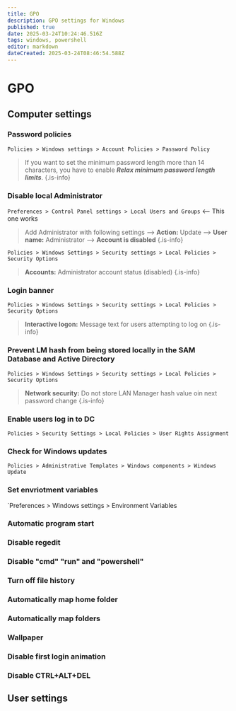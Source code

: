 ```yaml
---
title: GPO
description: GPO settings for Windows
published: true
date: 2025-03-24T10:24:46.516Z
tags: windows, powershell
editor: markdown
dateCreated: 2025-03-24T08:46:54.588Z
---
```


# GPO
## Computer settings

### Password policies
`Policies > Windows settings > Account Policies > Password Policy`

> If you want to set the minimum password length more than 14 characters, you have to enable ***Relax minimum password length limits***.
{.is-info}


### Disable local Administrator
`Preferences > Control Panel settings > Local Users and Groups` <-- This one works

> Add Administrator with following settings
> --> **Action:** Update
> --> **User name:** Administrator
> --> **Account is disabled**
{.is-info}

`Policies > Windows Settings > Security settings > Local Policies > Security Options`

> **Accounts:** Administrator account status (disabled)
{.is-info}


### Login banner
`Policies > Windows Settings > Security settings > Local Policies > Security Options`
 
> **Interactive logon:** Message text for users attempting to log on
{.is-info}

### Prevent LM hash from being stored locally in the SAM Database and Active Directory
`Policies > Windows Settings > Security settings > Local Policies > Security Options`

> **Network security:** Do not store LAN Manager hash value oin next password change
{.is-info}

### Enable users log in to DC
`Policies > Security Settings > Local Policies > User Rights Assignment`

### Check for Windows updates
`Policies > Administrative Templates > Windows components > Windows Update`


### Set envriotment variables
`Preferences > Windows settings > Environment Variables





### Automatic program start

### Disable regedit

### Disable "cmd" "run" and "powershell"

### Turn off file history

### Automatically map home folder

### Automatically map folders

### Wallpaper

### Disable first login animation

### Disable CTRL+ALT+DEL



## User settings


